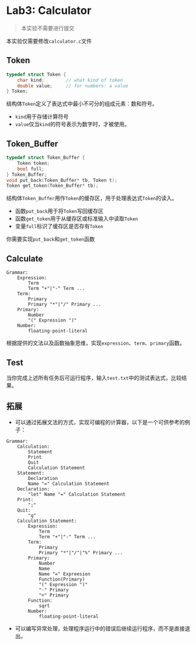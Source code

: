# Lab3: Calculator

> 本实验不需要进行提交

本实验仅需要修改`calculator.c`文件

## Token

```C
typedef struct Token {
    char kind;        // what kind of token
    double value;     // for numbers: a value
} Token;
```

结构体`Token`定义了表达式中最小不可分的组成元素：数和符号。

- `kind`用于存储计算符号
- `value`仅当`kind`的符号表示为数字时，才被使用。

## Token_Buffer

```C
typedef struct Token_Buffer {
    Token token;
    bool full;
} Token_Buffer;
void put_back(Token_Buffer* tb, Token t);
Token get_token(Token_Buffer* tb);
```

结构体`Token_Buffer`用作`Token`的缓存区，用于处理表达式`Token`的读入。

- 函数`put_back`用于将`Token`写回缓存区
- 函数`get_token`用于从缓存区或标准输入中读取`Token`
- 变量`full`标识了缓存区是否存有`Token`

你需要实现`put_back`和`get_token`函数

## Calculate

```text
Grammar:
    Expression:
        Term
        Term "+"|"-" Term ...
    Term:
        Primary
        Primary "*"|"/" Primary ...
    Primary:
        Number
        "(" Expression ")"
    Number:
        floating-point-literal

```

根据提供的文法以及函数抽象思维，实现`expression`、`term`、`primary`函数。

## Test

当你完成上述所有任务后可运行程序，输入`test.txt`中的测试表达式，比较结果。

## 拓展

- 可以通过拓展文法的方式，实现可编程的计算器，以下是一个可供参考的例子：

```text
Grammar:
    Calculation:
        Statement
        Print
        Quit
        Calculation Statement
    Statement:
        Declaration
        Name "=" Calculation Statement
    Declaration:
        "let" Name "=" Calculation Statement
    Print:
        ";"
    Quit:
        "q"
    Calculation Statement:
        Expression:
            Term
            Term "+"|"-" Term ...
        Term:
            Primary
            Primary "*"|"/"|"%" Primary ...
        Primary:
            Number
            Name
            Name "=" Expreesion
            Function(Primary)
            "(" Expression ")"
            "-" Primary
            "+" Primary
        Function:
            sqrt
        Number:
            floating-point-literal
```

- 可以编写异常处理，处理程序运行中的错误后继续运行程序，而不是直接退出。
